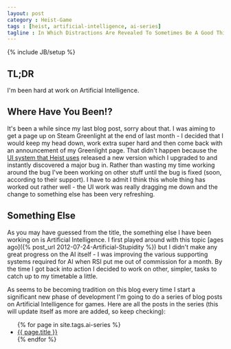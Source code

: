 ```yaml
---
layout: post
category : Heist-Game
tags : [heist, artificial-intelligence, ai-series]
tagline : In Which Distractions Are Revealed To Sometimes Be A Good Thing
---
```

{% include JB/setup %}


## TL;DR

I'm been hard at work on Artificial Intelligence.

## Where Have You Been!?

It's been a while since my last blog post, sorry about that. I was aiming to get a page up on Steam Greenlight at the end of last month - I decided that I would keep my head down, work extra super hard and then come back with an announcement of my Greenlight page. That didn't happen because the [UI system that Heist uses](http://awesomium.com/) released a new version which I upgraded to and instantly discovered a major bug in. Rather than wasting my time working around the bug I've been working on other stuff until the bug is fixed (soon, according to their support). I have to admit I think this whole thing has worked out rather well - the UI work was really dragging me down and the change to something else has been very refreshing.

## Something Else

As you may have guessed from the title, the something else I have been working on is Artificial Intelligence. I first played around with this topic [ages ago]({% post_url 2012-07-24-Artificial-Stupidity %}) but I didn't make any great progress on the AI itself - I was improving the various supporting systems required for AI when RSI put me out of commission for a month. By the time I got back into action I decided to work on other, simpler, tasks to catch up to my timetable a little.

As seems to be becoming tradition on this blog every time I start a significant new phase of development I'm going to do a series of blog posts on Artificial Intelligence for games. Here are all the posts in the series (this will update itself as more are added, so keep checking):

<ul>
    {% for page in site.tags.ai-series %}
    <li><a href="{{ post.url }}">{{ page.title }}</a></li>
    {% endfor %}
</ul>
